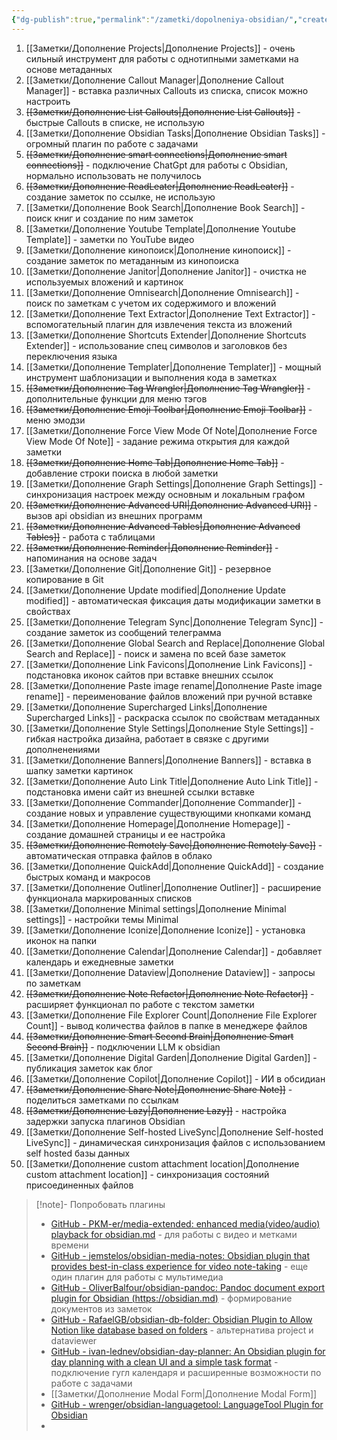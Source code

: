 ```yaml
---
{"dg-publish":true,"permalink":"/zametki/dopolneniya-obsidian/","created":"2024-07-07 22:19","updated":"2024-09-17T10:41:57+03:00"}
---
```


1. [[Заметки/Дополнение Projects\|Дополнение Projects]] - очень сильный инструмент для работы с однотипными заметками на основе метаданных
2. [[Заметки/Дополнение Сallout Manager\|Дополнение Сallout Manager]] - вставка различных Callouts из списка, список можно настроить
3. ~~[[Заметки/Дополнение List Callouts\|Дополнение List Callouts]]~~ - быстрые Callouts в списке, не использую
4. [[Заметки/Дополнение Obsidian Tasks\|Дополнение Obsidian Tasks]]  - огромный плагин по работе с задачами
5. ~~[[Заметки/Дополнение smart connections\|Дополнение smart connections]]~~ - подключение ChatGpt для работы с Obsidian, нормально использовать не получилось
6. ~~[[Заметки/Дополнение ReadLeater\|Дополнение ReadLeater]]~~ - создание заметок по ссылке, не использую
7. [[Заметки/Дополнение Book Search\|Дополнение Book Search]] - поиск книг и создание по ним заметок
8. [[Заметки/Дополнение Youtube Template\|Дополнение Youtube Template]] - заметки по YouTube видео
9. [[Заметки/Дополнение кинопоиск\|Дополнение кинопоиск]] - создание заметок по метаданным из кинопоиска
10. [[Заметки/Дополнение  Janitor\|Дополнение  Janitor]] - очистка не используемых вложений и картинок
11. [[Заметки/Дополнение Omnisearch\|Дополнение Omnisearch]] - поиск по заметкам с учетом их содержимого и вложений
12. [[Заметки/Дополнение Text Extractor\|Дополнение Text Extractor]] - вспомогательный плагин для извлечения текста из вложений
13. [[Заметки/Дополнение Shortcuts Extender\|Дополнение Shortcuts Extender]] - использование спец символов и заголовков без переключения языка
14. [[Заметки/Дополнение Templater\|Дополнение Templater]] - мощный инструмент шаблонизации и выполнения кода в заметках
15. ~~[[Заметки/Дополнение Tag Wrangler\|Дополнение Tag Wrangler]]~~ - дополнительные функции для меню тэгов
16. ~~[[Заметки/Дополнение Emoji Toolbar\|Дополнение Emoji Toolbar]]~~ - меню эмодзи
17. [[Заметки/Дополнение Force View Mode Of Note\|Дополнение Force View Mode Of Note]] - задание режима открытия для каждой заметки
18. ~~[[Заметки/Дополнение Home Tab\|Дополнение Home Tab]]~~ - добавление строки поиска в любой заметки 
19. [[Заметки/Дополнение Graph Settings\|Дополнение Graph Settings]] - синхронизация настроек между основным и локальным графом
20. ~~[[Заметки/Дополнение Advanced URI\|Дополнение Advanced URI]]~~ - вызов api obsidian из внешних программ
21. ~~[[Заметки/Дополнение Advanced Tables\|Дополнение Advanced Tables]]~~ - работа с таблицами
22. ~~[[Заметки/Дополнение Reminder\|Дополнение Reminder]]~~ - напоминания на основе задач
23. [[Заметки/Дополнение Git\|Дополнение Git]] - резервное копирование в Git
24. [[Заметки/Дополнение Update modified\|Дополнение Update modified]] - автоматическая фиксация даты модификации заметки в свойствах
25. [[Заметки/Дополнение Telegram Sync\|Дополнение Telegram Sync]] - создание заметок из  сообщений телеграмма
26. [[Заметки/Дополнение Global Search and Replace\|Дополнение Global Search and Replace]] - поиск и замена по всей базе заметок
27. [[Заметки/Дополнение Link Favicons\|Дополнение Link Favicons]] - подстановка иконок сайтов при вставке внешних ссылок
28. [[Заметки/Дополнение Paste image rename\|Дополнение Paste image rename]] - переименование файлов вложений при ручной вставке
29. [[Заметки/Дополнение Supercharged Links\|Дополнение Supercharged Links]] - раскраска ссылок по свойствам метаданных
30. [[Заметки/Дополнение Style Settings\|Дополнение Style Settings]] - гибкая настройка дизайна, работает в связке с другими дополненениями
31. [[Заметки/Дополнение Banners\|Дополнение Banners]] -  вставка в шапку заметки картинок
32. [[Заметки/Дополнение Auto Link Title\|Дополнение Auto Link Title]] - подстановка имени сайт из внешней ссылки вставке
33. [[Заметки/Дополнение Commander\|Дополнение Commander]] - создание новых и управление существующими кнопками команд
34. [[Заметки/Дополнение Homepage\|Дополнение Homepage]] - создание домашней страницы и ее настройка
35. ~~[[Заметки/Дополнение Remotely Save\|Дополнение Remotely Save]]~~ - автоматическая отправка файлов в облако
36. [[Заметки/Дополнение QuickAdd\|Дополнение QuickAdd]] - создание быстрых команд и макросов
37. [[Заметки/Дополнение Outliner\|Дополнение Outliner]] - расширение функционала маркированных списков
38. [[Заметки/Дополнение Minimal settings\|Дополнение Minimal settings]] - настройки темы Minimal
39. [[Заметки/Дополнение Iconize\|Дополнение Iconize]] - установка иконок на папки
40. [[Заметки/Дополнение Сalendar\|Дополнение Сalendar]] - добавляет календарь и ежедневные заметки
41. [[Заметки/Дополнение Dataview\|Дополнение Dataview]] - запросы по заметкам 
42. ~~[[Заметки/Дополнение Note Refactor\|Дополнение Note Refactor]]~~ - расширяет функционал по работе с текстом заметки
43. [[Заметки/Дополнение File Explorer Count\|Дополнение File Explorer Count]] - вывод количества файлов в папке в менеджере файлов
44. ~~[[Заметки/Дополнение Smart Second Brain\|Дополнение Smart Second Brain]]~~ - подключении LLM к obsidian
45. [[Заметки/Дополнение Digital Garden\|Дополнение Digital Garden]] - публикация заметок как блог
46. [[Заметки/Дополнение Copilot\|Дополнение Copilot]] - ИИ в обсидиан
47. ~~[[Заметки/Дополнение Share Note\|Дополнение Share Note]]~~ - поделиться заметками по ссылкам
48. ~~[[Заметки/Дополнение Lazy\|Дополнение Lazy]]~~ - настройка задержки запуска плагинов Obsidian
49. [[Заметки/Дополнение Self-hosted LiveSync\|Дополнение Self-hosted LiveSync]] - динамическая синхронизация файлов с использованием self hosted базы данных
50. [[Заметки/Дополнение custom attachment location\|Дополнение custom attachment location]] - синхронизация состояний присоединенных файлов 



> [!note]- Попробовать плагины
> - [GitHub - PKM-er/media-extended: enhanced media(video/audio) playback for obsidian.md](https://github.com/PKM-er/media-extended) - для работы с видео и метками времени
> - [GitHub - jemstelos/obsidian-media-notes: Obsidian plugin that provides best-in-class experience for video note-taking](https://github.com/jemstelos/obsidian-media-notes) - еще один плагин для работы с мультимедиа
> - [GitHub - OliverBalfour/obsidian-pandoc: Pandoc document export plugin for Obsidian (https://obsidian.md)](https://github.com/OliverBalfour/obsidian-pandoc) - формирование документов из заметок
> - [GitHub - RafaelGB/obsidian-db-folder: Obsidian Plugin to Allow Notion like database based on folders](https://github.com/RafaelGB/obsidian-db-folder) - альтернатива project и dataviewer
> - [GitHub - ivan-lednev/obsidian-day-planner: An Obsidian plugin for day planning with a clean UI and a simple task format](https://github.com/ivan-lednev/obsidian-day-planner) - подключение гугл календаря и расширенные возможности по работе с задачами
> - [[Заметки/Дополнение Modal Form\|Дополнение Modal Form]]
> - [GitHub - wrenger/obsidian-languagetool: LanguageTool Plugin for Obsidian](https://github.com/wrenger/obsidian-languagetool)
> - 

